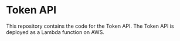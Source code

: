 # Token API

This repository contains the code for the Token API.
The Token API is deployed as a Lambda function on AWS.